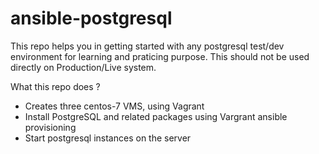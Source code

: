 # ansible-postgresql
  
  This repo helps you in getting started with any postgresql test/dev environment for learning and praticing purpose.
  This should not be used directly on Production/Live system.
  
  What this repo does ?
   - Creates three centos-7 VMS, using Vagrant
   - Install PostgreSQL and related packages using Vargrant ansible provisioning 
   - Start postgresql instances on the server 
 
